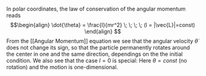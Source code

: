 In polar coordinates, the law of conservation of the angular momentum reads
$$\begin{align}
	\dot{\theta} = \frac{l}{mr^2} \; \; \; \;
	(l = |\vec{L}|=const)
\end{align}
$$
From the [[Angular Momentum]] equation we see that the angular velocity $\dot{\theta}$ does not change its sign, so that the particle permanently rotates around the center in one and the same direction, dependings on the the initial condition. We also see that the case $l = 0$ is special: Here $\theta = const$ (no rotation) and the motion is one-dimensional. 